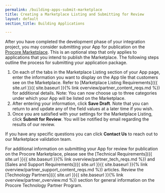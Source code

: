 ```yaml
---
permalink: /building-apps-submit-marketplace
title: Creating a Marketplace Listing and Submitting for Review
layout: default
section_title: Building Applications

---
```


After you have completed the development phase of your integration project, you may consider submitting your App for publication on the [Procore Marketplace](https://marketplace.procore.com/).
This is an optional step that only applies to applications that you intend to publish the Marketplace.
The following steps outline the process for submitting your application package.

1. On each of the tabs in the Marketplace Listing section of your App page, enter the information you want to display on the App tile that customers see on the Marketplace. Refer to [Marketplace Listing Requirements]({{ site.url }}{{ site.baseurl }}{% link overview/partner_content_reqs.md %}) for additional details. Note: You can now choose up to three categories under which your App will be listed on the Marketplace.
1. After entering your information, click **Save Draft**. Note that you can return to and update any of the field values at a later time if you wish.
1. Once you are satisfied with your settings for the Marketplace Listing, click **Submit for Review**. You will be notified by email regarding the results of our review.

If you have any specific questions you can click **Contact Us** to reach out to our Marketplace validation team.

For additional information on submitting your App for review for publication on the Procore Marketplace, please see the [Technical Requirements]({{ site.url }}{{ site.baseurl }}{% link overview/partner_tech_reqs.md %}) and [Sales and Support Requirements]({{ site.url }}{{ site.baseurl }}{% link overview/partner_support_content_reqs.md %}) articles. Review the [Technology Partners]({{ site.url }}{{ site.baseurl }}{% link overview/partner_overview.md %}) section for general information on the Procore Technology Partner Program.

